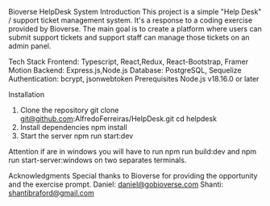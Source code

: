 Bioverse HelpDesk System
Introduction
This project is a simple "Help Desk" / support ticket management system. It's a response to a coding exercise provided by Bioverse. The main goal is to create a platform where users can submit support tickets and support staff can manage those tickets on an admin panel.

Tech Stack
Frontend: Typescript, React,Redux, React-Bootstrap, Framer Motion
Backend: Express.js,Node.js
Database: PostgreSQL, Sequelize
Authentication: bcrypt, jsonwebtoken
Prerequisites
Node.js v18.16.0 or later

Installation
1. Clone the repository
git clone git@github.com:AlfredoFerreiras/HelpDesk.git
cd helpdesk
2. Install dependencies
npm install
3. Start the server
npm run start:dev

Attention if are in windows you will have to run npm run build:dev and npm run start-server:windows on two separates terminals.

Acknowledgments
Special thanks to Bioverse for providing the opportunity and the exercise prompt.
Daniel: daniel@gobioverse.com
Shanti: shantibraford@gmail.com
